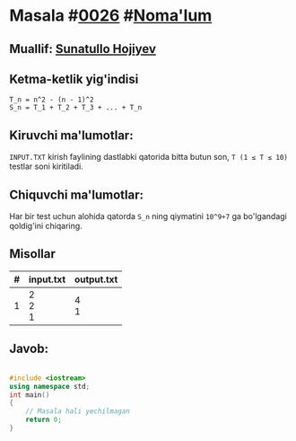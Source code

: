 
<h1>Masala #<a href="https://robocontest.uz/tasks/0026">0026</a> #<a href="https://robocontest.uz/tasks?category=1">Noma'lum</a></h1>
<h2> Muallif: <a href="https://robocontest.uz/profile/sunnat">Sunatullo Hojiyev</a></h2>
<h2>Ketma-ketlik yig'indisi</h2>
<p><code>T_n = n^2 - (n - 1)^2</code><br>
<code>S_n = T_1 + T_2 + T_3 + ... + T_n</code><br>
</p>
<h2>Kiruvchi ma'lumotlar:</h2>
<p><code>INPUT.TXT</code> kirish faylining dastlabki qatorida bitta butun son, <code>T (1 ≤ T ≤ 10)</code> testlar soni kiritiladi.</p>
<h2>Chiquvchi ma'lumotlar:</h2>
<p>Har bir test uchun alohida qatorda <code>S_n</code> ning qiymatini <code>10^9+7</code> ga bo'lgandagi qoldig'ini chiqaring.</p>
<h2>Misollar</h2>
<table>
    <thead>
        <tr>
            <th>#</th>
            <th>input.txt</th>
            <th>output.txt</th>
        </tr>
    </thead>
    <tbody>
            <tr>
                <td>1</td>
                <td>2<br>2<br>1</td>
                <td>4<br>1</td>
            </tr>
    </tbody>
    </table>
    
<h2>Javob:</h2>

######
```cpp
#include <iostream>
using namespace std;
int main()
{
    // Masala hali yechilmagan
    return 0;
}
```
